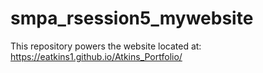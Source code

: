 # smpa_rsession5_mywebsite

This repository powers the website located at:
https://eatkins1.github.io/Atkins_Portfolio/
